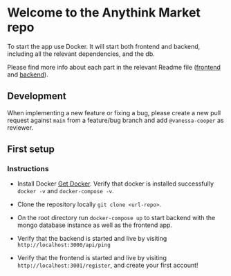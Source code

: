 # Welcome to the Anythink Market repo

To start the app use Docker. It will start both frontend and backend, including all the relevant dependencies, and the db.

Please find more info about each part in the relevant Readme file ([frontend](frontend/readme.md) and [backend](backend/README.md)).

## Development

When implementing a new feature or fixing a bug, please create a new pull request against `main` from a feature/bug branch and add `@vanessa-cooper` as reviewer.

## First setup

### Instructions

- Install Docker [Get Docker](https://docs.docker.com/get-docker/). Verify that docker is installed successfully `docker -v` and `docker-compose -v`.

- Clone the repository locally `git clone <url-repo>`.

- On the root directory run `docker-compose up` to start backend with the mongo database instance as well as the frontend app.

- Verify that the backend is started and live by visiting `http://localhost:3000/api/ping`

- Verify that the frontend is started and live by visiting `http://localhost:3001/register`, and create your first account! 

